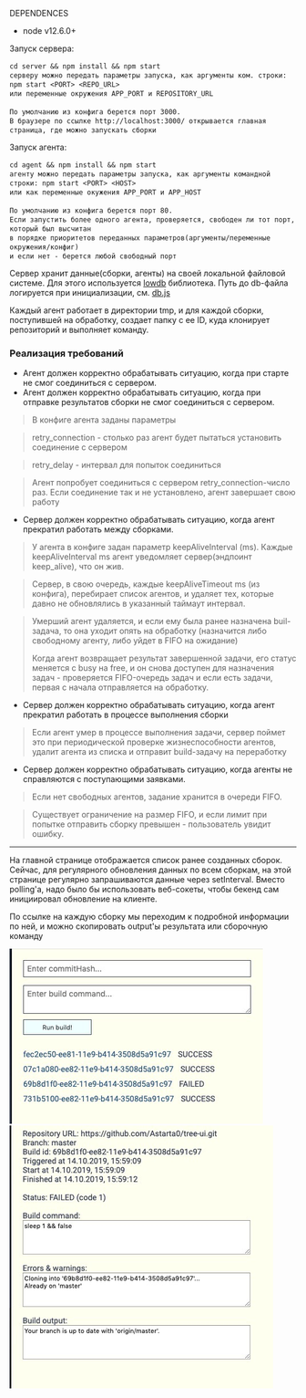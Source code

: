 DEPENDENCES
- node v12.6.0+

Запуск сервера:
```
cd server && npm install && npm start
серверу можно передать параметры запуска, как аргументы ком. строки:
npm start <PORT> <REPO_URL>
или переменные окружения APP_PORT и REPOSITORY_URL

По умолчанию из конфига берется порт 3000.
В браузере по ссылке http://localhost:3000/ открывается главная страница, где можно запускать сборки
```

Запуск агента:
```
cd agent && npm install && npm start
агенту можно передать параметры запуска, как аргументы командной строки: npm start <PORT> <HOST>
или как переменные окужения APP_PORT и APP_HOST

По умолчанию из конфига берется порт 80.
Если запустить более одного агента, проверяется, свободен ли тот порт, который был высчитан
в порядке приоритетов переданных параметров(аргументы/переменные окружения/конфиг)
и если нет - берется любой свободный порт
```

Сервер хранит данные(сборки, агенты) на своей локальной файловой системе. Для этого используется [lowdb](https://github.com/typicode/lowdb) библиотека. Путь до db-файла логируется при инициализации, см. [db.js](https://github.com/Astarta0/toy-ci/blob/master/server/src/server/db.js)

Каждый агент работает в директории tmp, и для каждой сборки, поступившей на обработку, создает папку с ее ID, куда клонирует репозиторий и выполняет команду.


### Реализация требований
- Агент должен корректно обрабатывать ситуацию, когда при старте не смог соединиться с сервером.
- Агент должен корректно обрабатывать ситуацию, когда при отправке результатов сборки не смог соединиться с сервером.
> В конфиге агента заданы параметры

> retry_сonnection - столько раз агент будет пытаться установить соединение с сервером

> retry_delay - интервал для попыток соединиться

> Агент попробует соединиться с сервером retry_сonnection-число раз.
> Если соединение так и не установлено, агент завершает свою работу


- Сервер должен корректно обрабатывать ситуацию, когда агент прекратил работать между сборками.
> У агента в конфиге задан параметр keepAliveInterval (ms).
> Каждые keepAliveInterval ms агент уведомляет сервер(эндпоинт keep_alive), что он жив.

> Сервер, в свою очередь, каждые keepAliveTimeout ms (из конфига), перебирает список агентов, и удаляет тех,
> которые давно не обновлялись в указанный таймаут интервал.

> Умерший агент удаляется, и если ему была ранее назначена buil-задача, то она уходит опять на обработку
> (назначится либо свободному агенту, либо уйдет в FIFO на ожидание)
>
> Когда агент возвращает результат завершенной задачи, его статус меняется с busy на free,
> и он снова доступен для назначения задач - проверяется FIFO-очередь задач и если есть задачи,
> первая с начала отправляется на обработку.

- Сервер должен корректно обрабатывать ситуацию, когда агент прекратил работать в процессе выполнения сборки
> Если агент умер в процессе выполнения задачи, сервер поймет это при периодической проверке жизнеспособности агентов,
> удалит агента из списка и отправит build-задачу на переработку

- Сервер должен корректно обрабатывать ситуацию, когда агенты не справляются с поступающими заявками.
> Если нет свободных агентов, задание хранится в очереди FIFO.

> Существует ограничение на размер FIFO, и если лимит при попытке отправить сборку превышен - пользователь увидит ошибку.
------------------------------------------------
На главной странице отображается список ранее созданных сборок.
Сейчас, для регулярного обновления данных по всем сборкам, на этой странице регулярно запрашиваются данные через setInterval. Вместо polling'a, надо было бы использовать веб-сокеты, чтобы бекенд сам инициировал обновление на клиенте.


По ссылке на каждую сборку мы переходим к подробной информации по ней, и можно скопировать output'ы результата или сборочную команду

![alt text](/docs/mainPage.jpg?raw=true "Optional Title")
![alt text](/docs/BuildPage.jpg?raw=true "Optional Title")



